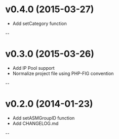 v0.4.0 (2015-03-27)
===================

* Add setCategory function

--

v0.3.0 (2015-03-26)
===================

* Add IP Pool support
* Normalize project file using PHP-FIG convention

--

v0.2.0 (2014-01-23)
===================

* Add setASMGroupID function
* Add CHANGELOG.md

--
